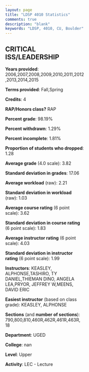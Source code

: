 ```yaml
---
layout: page
title: "LDSP 4010 Statistics"
comments: true
description: "blank"
keywords: "LDSP, 4010, CU, Boulder"
--- 
```

<head>
<script src="https://ajax.googleapis.com/ajax/libs/jquery/2.1.3/jquery.min.js"></script>
<script src="https://dl.dropboxusercontent.com/s/pc42nxpaw1ea4o9/highcharts.js?dl=0"></script>
<!-- <script src="../assets/js/highcharts.js"></script> -->
<style type="text/css">@font-face {
	font-family: "Bebas Neue";
	src: url(https://www.filehosting.org/file/details/544349/BebasNeue%20Regular.otf) format("opentype");
	}
	h1.Bebas { 
		font-family: "Bebas Neue", Verdana, Tahoma;
	}
</style>
</head>
<body>
	<div id="container" style="float: right; width: 45%; height: 88%; margin-left: 2.5%; margin-right: 2.5%;"></div>
	<script language="JavaScript">
		$(document).ready(function() {
		var chart = {type: 'column'};
		var title = {text: 'Grade Distribution'};
		var xAxis = {categories: ['A','B','C','D','F'],crosshair: true};
		var yAxis = {min: 0,title: {text: 'Percentage'}};
		var tooltip = {headerFormat: '<center><b><span style="font-size:20px">{point.key}</span></b></center>',
		               pointFormat: '<td style="padding:0"><b>{point.y:.1f}%</b></td>',
		               footerFormat: '</table>',shared: true,useHTML: true};
		var plotOptions = {column: {pointPadding: 0.0,borderWidth: 0}};  
		var credits = {enabled: false};var series= [{name: 'Percent',data: [87.66,10.76,1.31,0.0,0.26,]}];
		var json = {};
		json.chart = chart;
		json.title = title;
		json.tooltip = tooltip;
		json.xAxis = xAxis;
		json.yAxis = yAxis;  
		json.series = series;
		json.plotOptions = plotOptions;  
		json.credits = credits;
		$('#container').highcharts(json);
	});
	</script>
</body>
			   
## CRITICAL ISS/LEADERSHIP

**Years provided**: 2006,2007,2008,2009,2010,2011,2012,2013,2014,2015

**Terms provided**: Fall,Spring

**Credits**: 4

**RAP/Honors class?** RAP

**Percent grade**: 98.19%

**Percent withdrawn**: 1.29%

**Percent incomplete**: 1.81%

**Proportion of students who dropped**: 1.28

**Average grade** (4.0 scale): 3.82

**Standard deviation in grades**: 17.06

**Average workload** (raw): 2.21

**Standard deviation in workload** (raw): 1.03

**Average course rating** (6 point scale): 3.62

**Standard deviation in course rating** (6 point scale): 1.83

**Average instructor rating** (6 point scale): 4.03

**Standard deviation in instructor rating** (6 point scale): 1.99

**Instructors**: KEASLEY, ALPHONSE,TASHIRO, TY DANIEL,THIEMAN DINO, ANGELA LEA,PRYOR, JEFFREY W,MEENS, DAVID ERIC

**Easiest instructor** (based on class grade): KEASLEY, ALPHONSE

**Sections** (and **number of sections**): 790,800,810,460R,462R,461R,463R, 18

**Department**: UGED

**College**: nan

**Level**: Upper

**Activity**: LEC - Lecture